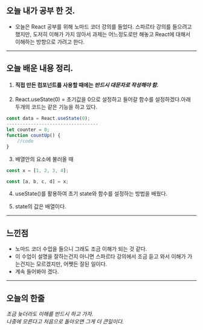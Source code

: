 ## 오늘 내가 공부 한 것.

- 오늘은 React 공부를 위해 노마드 코더 강의를 들었다. 스파르타 강의를 들으려고 했지만, 도저히 이해가 가지 않아서 과제는 어느정도로만 해놓고 React에 대해서 이해하는 방향으로 가려고 한다.

---

## 오늘 배운 내용 정리.

1. #### 직접 만든 컴포넌트를 사용할 때에는 _**반드시 대문자로 작성해야 함.**_

2. React.useState(0) = 초기값을 0으로 설정하고 들어갈 함수를 설정하겠다.아래 두개의 코드는 같은 기능을 하고 있다.

```javascript
const data = React.useState(0);
----------------------------------
let counter = 0;
function countUp() {
    //code
}
```

3. 배열안의 요소에 불러올 때

```javascript
const x = [1, 2, 3, 4];

const [a, b, c, d] = x;
```

4. useState()를 활용하여 초기 state와 함수를 설정하는 방법을 배웠다.

5. state의 값은 배열이다.

---

## 느낀점

- 노마드 코더 수업을 들으니 그래도 조금 이해가 되는 것 같다.
- 이 수업이 설명을 잘하는건지 아니면 스파르타 강의에서 조금 듣고 와서 이해가 가는건지는 모르겠지만, 어쨋든 잘된 일이다.
- 계속 들어봐야 겠다.

---

## 오늘의 한줄

_조금 늦더라도 이해를 반드시 하고 가자. <br/>나중에 모른다고 처음으로 돌아오면 그게 더 큰일이다._
